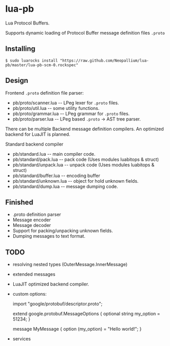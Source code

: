 lua-pb
=======

Lua Protocol Buffers.

Supports dynamic loading of Protocol Buffer message definition files `.proto`

Installing
----------

	$ sudo luarocks install "https://raw.github.com/Neopallium/lua-pb/master/lua-pb-scm-0.rockspec"

Design
------

Frontend `.proto` definition file parser:

* pb/proto/scanner.lua -- LPeg lexer for `.proto` files.
* pb/proto/util.lua    -- some utility functions.
* pb/proto/grammar.lua -- LPeg grammar for `.proto` files.
* pb/proto/parser.lua  -- LPeg based `.proto` -> AST tree parser.

There can be multiple Backend message definition compilers.  An optimized backend for LuaJIT
is planned.

Standard backend compiler

* pb/standard.lua         -- main compiler code.
* pb/standard/pack.lua    -- pack code (Uses modules luabitops & struct)
* pb/standard/unpack.lua  -- unpack code (Uses modules luabitops & struct)
* pb/standard/buffer.lua  -- encoding buffer
* pb/standard/unknown.lua -- object for hold unknown fields.
* pb/standard/dump.lua    -- message dumping code.

Finished
--------
* .proto definition parser
* Message encoder
* Message decoder
* Support for packing/unpacking unknown fields.
* Dumping messages to text format.

TODO
----

* resolving nested types (OuterMessage.InnerMessage)
* extended messages
* LuaJIT optimized backend compiler.
* custom options:

	import "google/protobuf/descriptor.proto";
	
	extend google.protobuf.MessageOptions {
	  optional string my_option = 51234;
	}
	
	message MyMessage {
	  option (my_option) = "Hello world!";
	}

* services

